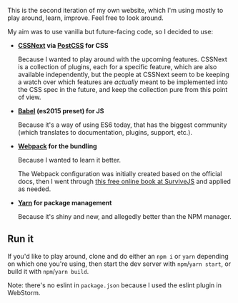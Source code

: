 This is the second iteration of my own website, which I'm using mostly to play around, learn, improve.
Feel free to look around.

My aim was to use vanilla but future-facing code, so I decided to use:
* **[CSSNext](cssnext.io) via [PostCSS](http://postcss.org/) for CSS**
  
  Because I wanted to play around with the upcoming features. CSSNext is a collection of plugins, each for a specific feature, which are also available independently, but the people at CSSNext seem to be keeping a watch over which features are _actually_ meant to be implemented into the CSS spec in the future, and keep the collection pure from this point of view.
* **[Babel](https://babeljs.io/) (es2015 preset) for JS**

  Because it's a way of using ES6 today, that has the biggest community (which translates to documentation, plugins, support, etc.).
* **[Webpack](https://webpack.github.io/) for the bundling**

  Because I wanted to learn it better.
  
  The Webpack configuration was initially created based on the official docs, then I went through [this free online book at SurviveJS](http://survivejs.com/webpack/introduction/) and applied as needed.

* **[Yarn](https://yarnpkg.com/) for package management**

  Because it's shiny and new, and allegedly better than the NPM manager.
  
## Run it
If you'd like to play around, clone and do either an `npm i` or `yarn` depending on which one you're using, then start the dev server with `npm`/`yarn start`, or build it with `npm`/`yarn build`.
 
Note: there's no eslint in `package.json` because I used the eslint plugin in WebStorm.
